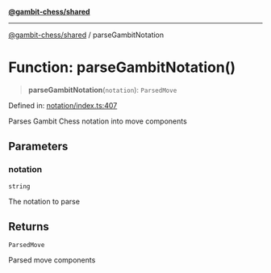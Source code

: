 [**@gambit-chess/shared**](../README.md)

***

[@gambit-chess/shared](../globals.md) / parseGambitNotation

# Function: parseGambitNotation()

> **parseGambitNotation**(`notation`): `ParsedMove`

Defined in: [notation/index.ts:407](https://github.com/cango91/gambit-chess/blob/b8ea13e4976c99c29d095eae7bc504b86f9add51/shared/src/notation/index.ts#L407)

Parses Gambit Chess notation into move components

## Parameters

### notation

`string`

The notation to parse

## Returns

`ParsedMove`

Parsed move components
